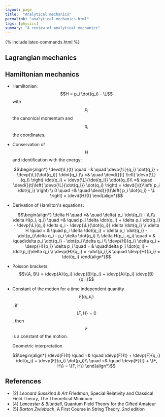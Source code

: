 ```yaml
---
layout: page
title:  "Analytical mechanics"
permalink: "analytical-mechanics.html"
tags: [physics]
summary: "A review of analytical mechanics"
---
```


{% include latex-commands.html %}


## Lagrangian mechanics
## Hamiltonian mechanics
* Hamiltonian: $$H = p_i \dot{q_i} - \L$$ with $$p_i$$ the canonical momentum and $$q_i$$ the coordinates.
* Conservation of $$H$$ and identification with the energy:

	$$\begin{align*}
    \devd{\L}{t} \quad =& 
    \quad \devp{\L}{q_i} \dot{q_i} + \devp{\L}{\dot{q_i}} \ddot{q_i }\\ =&
    \quad \devd{}{t} \left(  \devp{\L}{q_i} \right) \dot{q_i} + \devp{\L}{\dot{q_i}} \ddot{q_i}\\ =&
    \quad \devd{}{t}\left( \devp{\L}{\dot{q_i}} \dot{q_i} \right) =  \devd{}{t}\left( p_i \dot{q_i} \right) \\
    0 \quad =& \quad  \devd{}{t}\left( p_i \dot{q_i} - \L \right) = \devd{H}{t}
	\end{align*}$$
* Derivation of Hamilton's equations:

  $$\begin{align*}
  \delta H \quad =& \quad \delta( p_i \dot{q_i} - \L)\\
  \delta H(p_i, q_i) \quad =& \quad p_i \delta \dot{q_i} + \delta p_i \dot{q_i} - \devp{\L}{q_i} \delta q_i - \devp{\L}{\dot{q_i}} \delta \dot{q_i} \\
  \delta H \quad = & \quad p_i \delta \dot{q_i} + \delta p_i \dot{q_i} - \dot{p_i}\delta q_i - p_i \delta \dot{q_i} \\
  \delta H(p_i, q_i) \quad = & \quad\delta p_i \dot{q_i} - \dot{p_i}\delta q_i \\			 
  \devp{H}{q_i} \delta q_i + \devp{H}{p_i} \delta p_i \quad = & \quad\delta p_i \dot{q_i} - \dot{p_i}\delta q_i \\	
  \devp{H}{q_i} = -\dot{p_i},& \qquad  \devp{H}{p_i} = \dot{q_i}
  \end{align*}$$
* Poisson brackets: $$\{A, B\} = \devp{A}{q_i} \devp{B}{p_i} + \devp{A}{p_i}  \devp{B}{q_i}$$
* Constant of the motion for a time independent quantity $$F(q_i, p_i)$$: 
  if $$\{F, H\}=0$$, then $$F$$ is a constant of the motion. 

  Geometric interpretation

  $$\begin{align*}
  \devd{F}{t} \quad =& \quad \devp{F}{t} + \devp{F}{q_i} \dot{q_i} + \devp{F}{p_i} \dot{p_i}\\
  \quad =& \quad \devp{F}{t} + \{F, H\} =  \{F, H\}
  \end{align*}$$


## References
* [2] *Leonard Susskind & Art Friedman*, Special Relativity and Classical Field Theory, The Theoretical Minimum
* [4] *Lancaster & Blundell*, Quantum Field Theory for the Gifted Amateur
* [5] *Barton Zwiebach*, A First Course in String Theory, 2nd edition